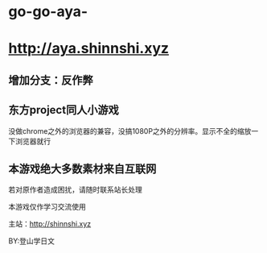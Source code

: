 # go-go-aya-
# http://aya.shinnshi.xyz

## 增加分支：反作弊
## 东方project同人小游戏

没做chrome之外的浏览器的兼容，没搞1080P之外的分辨率。显示不全的缩放一下浏览器就行

## 本游戏绝大多数素材来自互联网

若对原作者造成困扰，请随时联系站长处理

本游戏仅作学习交流使用

主站：http://shinnshi.xyz

BY:登山学日文
